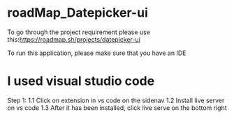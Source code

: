 # roadMap_Datepicker-ui

To go through the project requirement please use this:https://roadmap.sh/projects/datepicker-ui

To run this application, please make sure that you have an IDE

# I used visual studio code
Step 1:
    1.1 Click on extension in vs code on the sidenav
    1.2 Install live server on vs code
    1.3 After it has been installed, click live serve on the bottom right